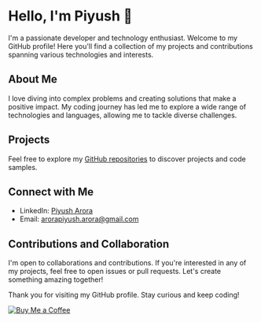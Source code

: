 # Hello, I'm Piyush 👋

I'm a passionate developer and technology enthusiast. Welcome to my GitHub profile! Here you'll find a collection of my projects and contributions spanning various technologies and interests.

## About Me

I love diving into complex problems and creating solutions that make a positive impact. My coding journey has led me to explore a wide range of technologies and languages, allowing me to tackle diverse challenges.

## Projects

Feel free to explore my [GitHub repositories](https://github.com/pysharora) to discover projects and code samples.

## Connect with Me

- LinkedIn: [Piyush Arora](https://www.linkedin.com/in/pysharora)
- Email: arorapiyush.arora@gmail.com

## Contributions and Collaboration

I'm open to collaborations and contributions. If you're interested in any of my projects, feel free to open issues or pull requests. Let's create something amazing together!

Thank you for visiting my GitHub profile. Stay curious and keep coding!

[![Buy Me a Coffee](https://img.shields.io/badge/Buy%20Me%20a%20Coffee-donate-yellow.svg)](https://buymeacoffee.com/pysharora)


